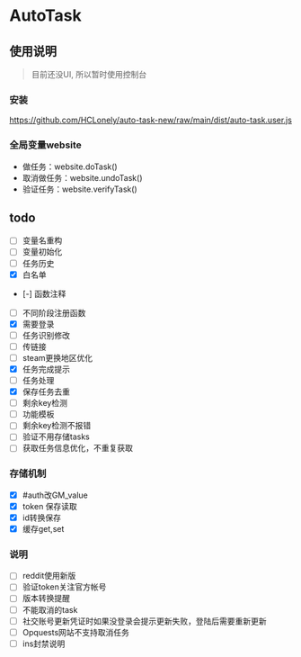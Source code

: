 # AutoTask

## 使用说明

> 目前还没UI, 所以暂时使用控制台

### 安装

https://github.com/HCLonely/auto-task-new/raw/main/dist/auto-task.user.js

### 全局变量website

- 做任务：website.doTask()
- 取消做任务：website.undoTask()
- 验证任务：website.verifyTask()

## todo

- [ ] 变量名重构
- [ ] 变量初始化
- [ ] 任务历史
- [x] 白名单
- [-] 函数注释
- [ ] 不同阶段注册函数
- [x] 需要登录
- [ ] 任务识别修改
- [ ] 传链接
- [ ] steam更换地区优化
- [x] 任务完成提示
- [ ] 任务处理
- [x] 保存任务去重
- [ ] 剩余key检测
- [ ] 功能模板
- [ ] 剩余key检测不报错
- [ ] 验证不用存储tasks
- [ ] 获取任务信息优化，不重复获取

### 存储机制

- [x] #auth改GM_value
- [x] token 保存读取
- [x] id转换保存
- [x] 缓存get,set

### 说明

- [ ] reddit使用新版
- [ ] 验证token关注官方帐号
- [ ] 版本转换提醒
- [ ] 不能取消的task
- [ ] 社交账号更新凭证时如果没登录会提示更新失败，登陆后需要重新更新
- [ ] Opquests网站不支持取消任务
- [ ] ins封禁说明
